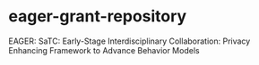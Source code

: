 # eager-grant-repository
EAGER: SaTC: Early-Stage Interdisciplinary Collaboration: Privacy Enhancing Framework to Advance Behavior Models
